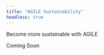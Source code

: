 ```yaml
---
title: "AGILE Sustainability"
headless: true
---
```

Become more sustainable with AGILE

Coming Soon
